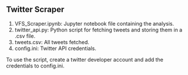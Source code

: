 ## Twitter Scraper

1. VFS_Scraper.ipynb: Jupyter notebook file containing the analysis.
2. twitter_api.py: Python script for fetching tweets and storing them in a .csv file.
3. tweets.csv: All tweets fetched.
4. config.ini: Twitter API credentials.

To use the script, create a twitter developer account and add the credentials to config.ini.
